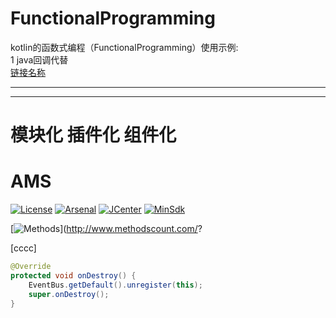 # FunctionalProgramming
kotlin的函数式编程（FunctionalProgramming）使用示例:  
1 java回调代替  
[链接名称](https://www.baidu.com/)
*************




-----------------------------
# 模块化 插件化 组件化  
# AMS   

[![License](https://img.shields.io/badge/License%20-Apache%202-337ab7.svg)](https://www.apache.org/licenses/LICENSE-2.0)
[![Arsenal](https://img.shields.io/badge/Arsenal%20-%20SmartRefresh-4cae4c.svg)](https://android-arsenal.com/details/1/6001)
[![JCenter](https://img.shields.io/badge/%20JCenter%20-1.1.0-5bc0de.svg)](https://bintray.com/scwang90/maven/SmartRefreshLayout/_latestVersion)
[![MinSdk](https://img.shields.io/badge/%20MinSdk%20-%2012%2B%20-f0ad4e.svg)](https://android-arsenal.com/api?level=12)

[![Methods](https://img.shields.io/badge/Methods%20%7C%20Size%20-%20784%20%7C%20121%20KB-d9534f.svg)](http://www.methodscount.com/?  

[cccc]


``` java
@Override
protected void onDestroy() {
    EventBus.getDefault().unregister(this);
    super.onDestroy();
}
```
